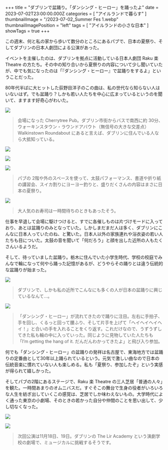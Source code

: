 +++
title = "ダブリンで盆踊り。「ダンシング・ヒーロー」を踊ったよ"
date = 2023-07-02T23:00:00.000Z
categories = [ "アイルランドで暮らす" ]
thumbnailImage = "/2023-07-02_Summer Fes 1.webp"
thumbnailImagePosition = "left"
tags = [ "アイルランドの小さな日本" ]
showTags = true
+++

この週末、何と私の家から歩いて数分のところにあるパブで、日本の夏祭り、そしてダブリンの日本人劇団による公演があった。

<!--more-->

イベントを主催したのは、ダブリンを拠点に活動している日本人劇団 Raku 楽 Theatre の方たち。その中の知り合いから夏祭りの内容について少し聞いていたが、中でも気になったのは「『ダンシング・ヒーロー』で盆踊りをするよ」ということだった。

80年代半ばに大ヒットした荻野目洋子のこの曲は、私の世代なら知らない人はいないはず。でも盆踊り？しかも若い人たちを中心に広まっているというのを聞いて、ますます好奇心がわいた。

![](</2023-07-02_Summer Fes 6.webp>)

> 会場になった Cherrytree Pub。ダブリン市街からバスで南西に約 30分、ウォーキンスタウン・ラウンドアバウト（無信号の大きな交差点）Walkinstown Roundabout にあると言えば、ダブリンに住んでいる人なら大抵知っている。

![](</2023-07-02_Summer Fes 1.webp>)

![](</2023-07-02_Summer Fes 2.webp>)

![](</2023-07-02_Summer Fes.webp>)

> パブの 2階や外のスペースを使って、太鼓パフォーマンス、書道や折り紙の講習会、スイカ割りにヨーヨー釣りと、盛りだくさんの内容はまさに日本の夏祭り。

![](</2023-07-02_Summer Fes 5.webp>)

> 大人気のお寿司は一時間待ちのときもあったそう。

仕事を早退して会場に駆けつけると、すでに各催しものは片づけモードに入っており、あとは盆踊りのみとなっていた。しかしまだまだ人は多く、ダブリンにこんなに日本人っていたのね、と驚いた。日本人以外の家族連れや浴衣姿の若い人たちも目についた。太鼓の音を聞いて「何だろう」と顔を出した近所の人もたくさんいるようだ。

そして、待っていました盆踊り。栃木に住んでいた小学生時代、学校の校庭でみんなで輪になって何やら踊った記憶があるが、どうやらその踊りとは違う伝統的な盆踊りが始まった。

![](</2023-07-02_Summer Fes 4.webp>)

> ダブリンで、しかも私の近所でこんなにも多くの人が日本の盆踊りに興じているなんて...。

![](</2023-07-02_Summer Fes 3.webp>)

> 「ダンシング・ヒーロー」が流れてきたので踊りに注目。左右に手拍子、手を回し、くるっと回って腰ふり、そして片手を上げて「ヘイヘイヘイヘイ！」と合いの手を入れることをくり返す。これだけなので、うずうずしてきた私も輪の中に入っていった。同じように見物していた人たちも「I’m getting the hang of it. だんだんわかってきたよ」と飛び入り参加。

何でも「ダンシング・ヒーロー」の盆踊りの発祥は名古屋で、東海地方では盆踊りの定番曲として30年以上踊られているという。元気で激しい曲なので日本の伝統音楽に慣れていない人も楽しめる。私も「夏祭り、参加したぞ」という実感が得られて嬉しかった。

そしてパブの2階にあるステージで、Raku 楽 Theatre の三人芝居「普通の人々」を観た。一時間あまりのオムニバスだ。すぐそこの舞台で生身の役者がいろいろな人生を紡ぎ出していくこの感覚は、芝居でしか味わえないもの。大学時代によく通った東京の小劇場、そのときの若かった自分や仲間のことを思い出して、少し切なくなった。

![](/2023-07-02_Raku.webp)

![](/2023-07-02_Raku-1.webp)

> 次回公演は11月18日、19日。ダブリンの The Lir Academy という演劇学校の劇場で、ミュージカルに挑戦するそうです。
